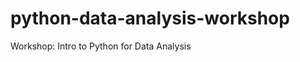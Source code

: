 python-data-analysis-workshop
=============================

Workshop: Intro to Python for Data Analysis
